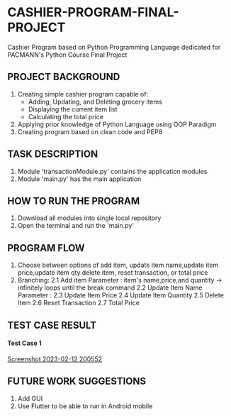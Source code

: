 # CASHIER-PROGRAM-FINAL-PROJECT
Cashier Program based on Python Programming Language dedicated for PACMANN's Python Course Final Project

 ## PROJECT BACKGROUND
 1. Creating simple cashier program capable of:
    - Adding, Updating, and Deleting grocery items 
    - Displaying the current item list
    - Calculating the total price
2. Applying prior knowledge of Python Language using OOP Paradigm
3. Creating program based on clean code and PEP8

## TASK DESCRIPTION
1. Module 'transactionModule.py' contains the application modules
2. Module 'main.py' has the main application

## HOW TO RUN THE PROGRAM
1. Download all modules into single local repository
2. Open the terminal and run the 'main.py'

## PROGRAM FLOW
1. Choose between options of add item, update item name,update item price,update item qty
   delete item, reset transaction, or total price
2. Branching:
 2.1 Add item
  Parameter : item's name,price,and quantity -> infinitely loops until the break command
 2.2 Update Item Name
  Parameter : 
 2.3 Update Item Price 
 2.4 Update Item Quantity 
 2.5 Delete Item 
 2.6 Reset Transaction 
 2.7 Total Price 
## TEST CASE RESULT
#### Test Case 1 
[Screenshot 2023-02-12 200552](https://user-images.githubusercontent.com/88239996/218312826-89155669-869b-4236-8dce-79515157398c.jpg)
 

## FUTURE WORK SUGGESTIONS
1. Add GUI
2. Use Flutter to be able to run in Android mobile
